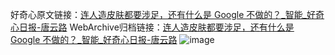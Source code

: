 好奇心原文链接：[连人造皮肤都要涉足，还有什么是 Google 不做的？_智能_好奇心日报-唐云路](https://www.qdaily.com/articles/5749.html)
WebArchive归档链接：[连人造皮肤都要涉足，还有什么是 Google 不做的？_智能_好奇心日报-唐云路](http://web.archive.org/web/20190623165441/https://www.qdaily.com/articles/5749.html)
![image](http://ww3.sinaimg.cn/large/007d5XDply1g3w93ckf39j30u03fle81)